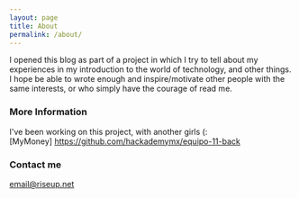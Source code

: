 ```yaml
---
layout: page
title: About
permalink: /about/
---
```


I opened this blog as part of a project in which I try to tell about my experiences in my introduction to the world of technology, and other things. I hope be able to wrote enough and inspire/motivate other people with the same interests, or who simply have the courage of read me. 

### More Information

I've been working on this project, with another girls (:  
[MyMoney] https://github.com/hackademymx/equipo-11-back 

### Contact me

[email@riseup.net](knucklesbruised@riseup.net)